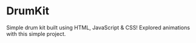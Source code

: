 # DrumKit
Simple drum kit built using HTML, JavaScript &amp; CSS! Explored animations with this simple project.
